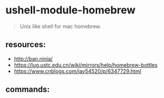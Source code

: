 # ushell-module-homebrew
> Unix like shell for mac homebrew.

## resources:
+ http://ban.ninja/
+ https://lug.ustc.edu.cn/wiki/mirrors/help/homebrew-bottles
+ https://www.cnblogs.com/jay54520/p/6347729.html

## commands:
